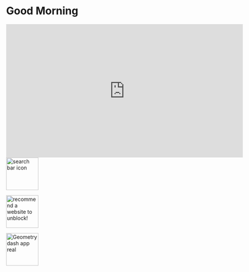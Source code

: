 <html lang="en">
  <head>
  <title>Hello world</title>
  <link rel="stylesheet" href="styles.css"> 
  </head>
  <body>
    <h1>Good Morning</h1>
<iframe class="back" src="https://player.vimeo.com/video/1030373647?autoplay=1&loop=1" width="640" height="360" frameborder="0"    allowfullscreen></iframe>
    <a href="./Google.html"><img class="google" src="https://github.com/user-attachments/assets/f8428421-5bba-4fae-bca8-29b2adf3a9b4" width="87" height="88" alt="search bar icon"></a>

   <a href="./recommend.html"><img class="recommend" src="https://github.com/user-attachments/assets/df72ddbf-fe45-43fb-b126-2655f1e9f34f" width="87" height="88" alt="recommend a website to unblock!"></a>


<a href="./Geo.html"><img class="Geo" src="https://github.com/user-attachments/assets/d2f38b83-376e-4d33-9ad6-dec2693ff7f6" width="87" height="88" alt="Geometry dash app real"></a>
  </body>
</html>







